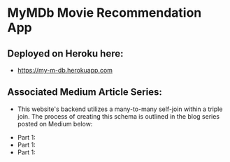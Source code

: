 # MyMDb Movie Recommendation App

## Deployed on Heroku here:
* https://my-m-db.herokuapp.com

## Associated Medium Article Series:

- This website's backend utilizes a many-to-many self-join within a triple join. The process of creating this schema is outlined in the blog series posted on Medium below:

* Part 1:
* Part 1: 
* Part 1:
